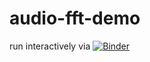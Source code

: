 # audio-fft-demo
run interactively via [![Binder](https://mybinder.org/badge_logo.svg)](https://mybinder.org/v2/gh/volroe/audio-fft-demo/HEAD?urlpath=%2Fdoc%2Ftree%2FAudiosignale-FFT.ipynb)
